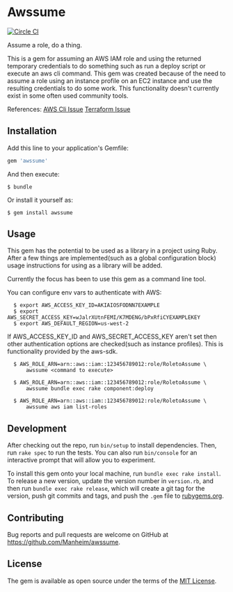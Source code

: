 # Awssume

[![Circle CI](https://circleci.com/gh/manheim/awssume.svg?style=svg)](https://circleci.com/gh/manheim/awssume)

Assume a role, do a thing.

This is a gem for assuming an AWS IAM role and using the returned temporary
credentials to do something such as run a deploy script or execute an aws cli
command. This gem was created because of the need to assume a role using
an instance profile on an EC2 instance and use the resulting credentials to
do some work.  This functionality doesn't currently exist in some often used
community tools.

References:
[AWS Cli Issue](https://github.com/aws/aws-cli/issues/1390)
[Terraform Issue](https://github.com/hashicorp/terraform/issues/1275)

## Installation

Add this line to your application's Gemfile:

```ruby
gem 'awssume'
```

And then execute:

    $ bundle

Or install it yourself as:

    $ gem install awssume

## Usage

This gem has the potential to be used as a library in a project using Ruby.
After a few things are implemented(such as a global configuration block) usage
instructions for using as a library will be added.

Currently the focus has been to use this gem as a command line tool.

You can configure env vars to authenticate with AWS:

```
  $ export AWS_ACCESS_KEY_ID=AKIAIOSFODNN7EXAMPLE
  $ export AWS_SECRET_ACCESS_KEY=wJalrXUtnFEMI/K7MDENG/bPxRfiCYEXAMPLEKEY
  $ export AWS_DEFAULT_REGION=us-west-2
```

If AWS_ACCESS_KEY_ID and AWS_SECRET_ACCESS_KEY aren't set then other
authentication options are checked(such as instance profiles).  This is
functionality provided by the aws-sdk.

```
  $ AWS_ROLE_ARN=arn::aws::iam::123456789012:role/RoletoAssume \
      awssume <command to execute>
```
```
  $ AWS_ROLE_ARN=arn::aws::iam::123456789012:role/RoletoAssume \
      awssume bundle exec rake component:deploy
```
```
  $ AWS_ROLE_ARN=arn::aws::iam::123456789012:role/RoletoAssume \
      awssume aws iam list-roles
```

## Development

After checking out the repo, run `bin/setup` to install dependencies. Then, run
`rake spec` to run the tests. You can also run `bin/console` for an interactive
prompt that will allow you to experiment.

To install this gem onto your local machine, run `bundle exec rake install`.
To release a new version, update the version number in `version.rb`, and then
run `bundle exec rake release`, which will create a git tag for the version,
push git commits and tags, and push the `.gem` file to
[rubygems.org](https://rubygems.org).

## Contributing

Bug reports and pull requests are welcome on
GitHub at https://github.com/Manheim/awssume.


## License

The gem is available as open source under the terms of the
[MIT License](http://opensource.org/licenses/MIT).
